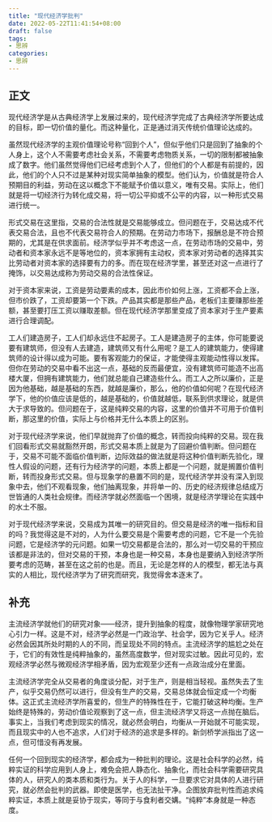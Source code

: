 ```yaml
---
title: "现代经济学批判"
date: 2022-05-22T11:41:54+08:00
draft: false
tags:
- 思辨
categories:
- 思辨
---
```


## 正文

现代经济学是从古典经济学上发展过来的，现代经济学完成了古典经济学所要达成的目标，即一切价值的量化。而这种量化，正是通过消灭传统价值理论达成的。

虽然现代经济学的主观价值理论号称“回到个人”，但似乎他们只是回到了抽象的个人身上，这个人不需要考虑社会关系，不需要考虑物质关系，一切的限制都被抽象成了数字。他们虽然觉得他们已经考虑到个人了，但他们的个人都是有前提的，因此，他们的个人只不过是某种对现实简单抽象的模型。他们认为，价值就是符合人预期目的利益，劳动在这以概念下不能赋予价值以意义，唯有交易。实际上，他们就是将一切经济行为转化成交易，将一切公平抑或不公平的内容，以一种形式交易进行统一。

形式交易在这里指，交易的合法性就是交易能够成立。但问题在于，交易达成不代表交易合法，且也不代表交易符合人的预期。在劳动力市场下，报酬总是不符合预期的，尤其是在供求面前。经济学似乎并不考虑这一点，在劳动市场的交易中，劳动者和资本家永远不是等地位的，资本家拥有主动权，资本家对劳动者的选择其实比劳动者对资本家的选择要有力的多。而在现在经济学里，甚至还对这一点进行了掩饰，以交易达成称为劳动交易的合法性保证。

对于资本家来说，工资是劳动要素的成本，因此市价如何上涨，工资都不会上涨，但市价跌了，工资却要第一个下跌。产品其实都是那些产品，老板们主要赚那些差额，甚至要打压工资以赚取差额。但在现代经济学那里变成了资本家对于生产要素进行合理调配。

工人们建造房子，工人们却永远住不起房子。工人是建造房子的主体，你可能要说要有建筑师，但没有人去建造，建筑师又有什么用呢？是工人的建筑能力，使得建筑师的设计得以成为可能。要有客观能力的保证，才能使得主观能动性得以发挥。但你在劳动的交易中看不出这一点，基础的反而最便宜，没有建筑师可能造不出高楼大厦，但拥有建筑能力，他们就总能自己建造些什么。而工人之所以廉价，正是因为他基础，越是基础的东西，就越是廉价，那么，他的价值如何呢？在现代经济学下，他的价值应该是低的，越是基础的，价值就越低，联系到供求理论，就是供大于求导致的。但问题在于，这是纯粹交易的内容，这里的价值并不可用于价值判断，那这里的价值，实际上与价格并无什么本质上的区别。

对于现代经济学来说，他们早就抛弃了价值的概念，转而投向纯粹的交易。现在我们回看形式交易就豁然开朗，形式交易本质上就是为了回避价值判断。但问题在于，交易不可能不面临价值判断，边际效益的做法就是将这种价值判断先验化，理性人假设的问题，还有行为经济学的问题，本质上都是一个问题，就是搁置价值判断，转而投身形式交易。但与现象学的悬置不同的是，现代经济学并没有深入到现象中去，他们不观看现象，他们抽离现象，并将单一的、历史的经济规律总结成万世皆通的人类社会规律。而经济学就必然面临一个困境，就是经济学理论在实践中的水土不服。

对于现代经济学来说，交易成为其唯一的研究目的。但交易是经济的唯一指标和目的吗？我觉得这是不对的，人为什么要交易是个需要考虑的问题，它不是一个先验问题，它是经济学的元问题。如果一切交易都是合法的，那么对一切交易的干预应该都是非法的，但对交易的干预，本身也是一种交易，本身也是要纳入到经济学所要考虑的范畴，甚至在这之前的也是。而且，无论是怎样的人的模型，都无法与真实的人相比，现代经济学为了研究而研究，我觉得舍本逐末了。

## 补充

主流经济学就他们的研究对象——经济，提升到抽象的程度，就像物理学家研究地心引力一样。这是不对，经济学必然是一门政治学、社会学，因为它关乎人。经济必然会因其所处时期的人的不同，而呈现处不同的特点。主流经济学的尴尬之处在于，它们的有效性是纯粹抽象的，虽然高度数学，但对现实过敏。因此可见的，宏观经济学必然与微观经济学相矛盾，因为宏观至少还有一点政治成分在里面。

主流经济学完全从交易者的角度谈分配，对于生产，则是相当轻视。虽然失去了生产，似乎交易仍然可以进行，但没有生产的交易，交易总体就会恒定成一个均衡体。这正式主流经济学所喜爱的，但生产的特殊性在于，它能打破这种均衡。生产始终是特殊的，劳动价值论观察到了这一点，但主流经济学又将这一点抛在脑后。事实上，当我们考虑到现实的情况，就必然会明白，均衡从一开始就不可能实现，而且现实中的人也不追求，人们对于经济的追求是多样的。新剑桥学派指出了这一点，但可惜没有再发展。

任何一个回到现实的经济学，都会成为一种批判的理论。这是社会科学的必然，纯粹实证的科学应用到人身上，难免会把人静态化、抽象化，而社会科学需要研究具体的人，研究人的类本质和类行为。关于人的科学，一旦要求它对具体的人进行研究，就必然会批判的武器。即使是医学，也无法扯干净。企图放弃批判性而追求纯粹实证，本质上就是妥协于现实，等同于与食利者交媾。“纯粹”本身就是一种态度。
